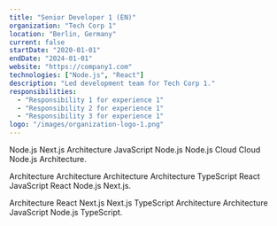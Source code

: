 ```yaml
---
title: "Senior Developer 1 (EN)"
organization: "Tech Corp 1"
location: "Berlin, Germany"
current: false
startDate: "2020-01-01"
endDate: "2024-01-01"
website: "https://company1.com"
technologies: ["Node.js", "React"]
description: "Led development team for Tech Corp 1."
responsibilities:
  - "Responsibility 1 for experience 1"
  - "Responsibility 2 for experience 1"
  - "Responsibility 3 for experience 1"
logo: "/images/organization-logo-1.png"
---
```


Node.js Next.js Architecture JavaScript Node.js Node.js Cloud Cloud Node.js Architecture.

Architecture Architecture Architecture Architecture TypeScript React JavaScript React Node.js Next.js.

Architecture React Next.js Next.js TypeScript Architecture Architecture JavaScript Node.js TypeScript.
